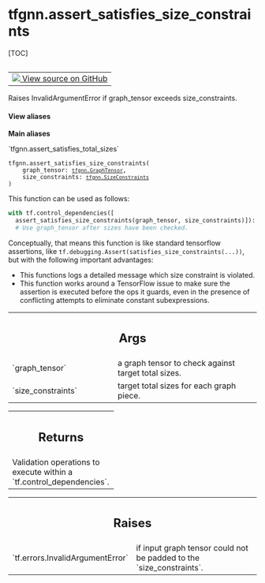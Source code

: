 # tfgnn.assert_satisfies_size_constraints

[TOC]

<!-- Insert buttons and diff -->

<table class="tfo-notebook-buttons tfo-api nocontent" align="left">
<td>
  <a target="_blank" href="https://github.com/tensorflow/gnn/tree/master/tensorflow_gnn/graph/padding_ops.py#L210-L250">
    <img src="https://www.tensorflow.org/images/GitHub-Mark-32px.png" />
    View source on GitHub
  </a>
</td>
</table>

Raises InvalidArgumentError if graph_tensor exceeds size_constraints.

<section class="expandable">
  <h4 class="showalways">View aliases</h4>
  <p>
<b>Main aliases</b>
<p>`tfgnn.assert_satisfies_total_sizes`</p>
</p>
</section>

<pre class="devsite-click-to-copy prettyprint lang-py tfo-signature-link">
<code>tfgnn.assert_satisfies_size_constraints(
    graph_tensor: <a href="../tfgnn/GraphTensor.md"><code>tfgnn.GraphTensor</code></a>,
    size_constraints: <a href="../tfgnn/SizeConstraints.md"><code>tfgnn.SizeConstraints</code></a>
)
</code></pre>



<!-- Placeholder for "Used in" -->

This function can be used as follows:

```python
with tf.control_dependencies([
  assert_satisfies_size_constraints(graph_tensor, size_constraints)]):
  # Use graph_tensor after sizes have been checked.
```

Conceptually, that means this function is like standard tensorflow assertions,
like `tf.debugging.Assert(satisfies_size_constraints(...))`, but with the
following important advantages:

- This functions logs a detailed message which size constraint is violated.
- This function works around a TensorFlow issue to make sure the assertion is
  executed before the ops it guards, even in the presence of conflicting
  attempts to eliminate constant subexpressions.

<!-- Tabular view -->
 <table class="responsive fixed orange">
<colgroup><col width="214px"><col></colgroup>
<tr><th colspan="2"><h2 class="add-link">Args</h2></th></tr>

<tr>
<td>
`graph_tensor`<a id="graph_tensor"></a>
</td>
<td>
a graph tensor to check against target total sizes.
</td>
</tr><tr>
<td>
`size_constraints`<a id="size_constraints"></a>
</td>
<td>
target total sizes for each graph piece.
</td>
</tr>
</table>

<!-- Tabular view -->
 <table class="responsive fixed orange">
<colgroup><col width="214px"><col></colgroup>
<tr><th colspan="2"><h2 class="add-link">Returns</h2></th></tr>
<tr class="alt">
<td colspan="2">
Validation operations to execute within a `tf.control_dependencies`.
</td>
</tr>

</table>



<!-- Tabular view -->
 <table class="responsive fixed orange">
<colgroup><col width="214px"><col></colgroup>
<tr><th colspan="2"><h2 class="add-link">Raises</h2></th></tr>

<tr>
<td>
`tf.errors.InvalidArgumentError`<a id="tf.errors.InvalidArgumentError"></a>
</td>
<td>
if input graph tensor could not be padded to
the `size_constraints`.
</td>
</tr>
</table>

